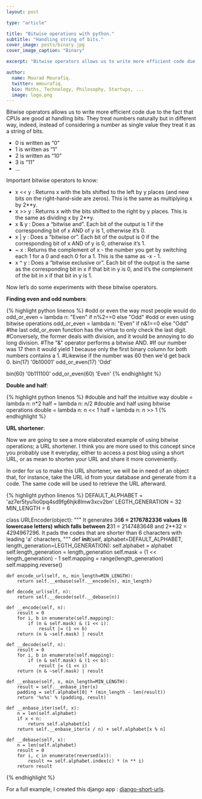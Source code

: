 ```yaml
---
layout: post

type: "article"

title: "Bitwise operations with python."
subtitle: "Handling string of bits."
cover_image: posts/binary.jpg
cover_image_caption: "Binary"

excerpt: "Bitwise operators allows us to write more efficient code due to the fact that CPUs are good at handling bits."

author:
  name: Mourad Mourafiq.
  twitter: mmourafiq.
  bio: Maths, Technology, Philosophy, Startups, ...
  image: logo.png
---
```


Bitwise operators allows us to write more efficient code due to the fact that CPUs are good at handling bits. They treat numbers naturally but in different way, indeed, instead of considering a number as single value they treat it as a string of bits.

 * 0 is written as “0”
 * 1 is written as “1”
 * 2 is written as “10”
 * 3 is “11”
 * …

Important bitwise operators to know:

 * x << y : Returns x with the bits shifted to the left by y places (and new bits on the right-hand-side are zeros). This is the same as multiplying x by 2**y.
 * x >> y : Returns x with the bits shifted to the right by y places. This is the same as dividing x by 2**y.
 * x & y : Does a “bitwise and”. Each bit of the output is 1 if the corresponding bit of x AND of y is 1, otherwise it’s 0.
 * x \| y : Does a “bitwise or”. Each bit of the output is 0 if the corresponding bit of x AND of y is 0, otherwise it’s 1.
 * ~ x : Returns the complement of x - the number you get by switching each 1 for a 0 and each 0 for a 1. This is the same as -x - 1.
 * x ^ y : Does a “bitwise exclusive or”. Each bit of the output is the same as the corresponding bit in x if that bit in y is 0, and it’s the complement of the bit in x if that bit in y is 1.

Now let’s do some experiments with these bitwise operators.

**Finding even and odd numbers**:

{% highlight python linenos %}
#odd or even the way most people would do
odd_or_even = lambda n: "Even" if n%2==0 else "Odd"
#odd or even using bitwise operations
odd_or_even = lambda n: "Even" if n&1==0 else "Odd"
#the last odd_or_even function has the virtue to only check the last digit.
#Conversely, the former deals with division, and it would be annoying to do long division.
#The "&" operator performs a bitwise AND.
#If our number was 17 then it would yield 1 because only the first binary column for both numbers contains a 1.
#Likewise if the number was 60 then we'd get back 0.
bin(17)
'0b10001'
odd_or_even(17)
'Odd'

bin(60)
'0b111100'
odd_or_even(60)
'Even'
{% endhighlight %}

**Double and half**:

{% highlight python linenos %}
#double and half the intuitive way
double = lambda n: n*2
half = lambda n: n/2
#double and half using bitwise operations
double = lambda n: n << 1
half = lambda n: n >> 1
{% endhighlight %}

**URL shortener**:

Now we are going to see a more elaborated example of using bitwise operations; a URL shortener. I think you are more used to this concept since you probably use it everyday, either to access a post blog using a short URL, or as mean to shorten your URL and share it more conveniently.

In order for us to make this URL shortener, we will be in need of an object that, for instance, take the URL id from your database and generate from it a code. The same code will be used to retrieve the URL afterward.

{% highlight python linenos %}
DEFAULT_ALPHABET = 'az7er5tyu1io0pq4sd9fg6hjk8lmw3xcv2bn'
LEGTH_GENERATION = 32
MIN_LENGTH = 6

class URLEncoder(object):
    """
It generates 36**6 = 2176782336 values (6 lowercase letters) which falls between 2**31 = 2147483648 and 2**32 = 4294967296.
It pads the codes that are shorter than 6 characters with leading 'a' characters,
"""
    def __init__(self, alphabet=DEFAULT_ALPHABET, length_generation=LEGTH_GENERATION):
        self.alphabet = alphabet
        self.length_generation = length_generation
        self.mask = (1 << length_generation) - 1
        self.mapping = range(length_generation)
        self.mapping.reverse()

    def encode_url(self, n, min_length=MIN_LENGTH):
        return self.__enbase(self.__encode(n), min_length)

    def decode_url(self, n):
        return self.__decode(self.__debase(n))

    def __encode(self, n):
        result = 0
        for i, b in enumerate(self.mapping):
            if (n & self.mask) & (1 << i):
                result |= (1 << b)
        return (n & ~self.mask) | result

    def __decode(self, n):
        result = 0
        for i, b in enumerate(self.mapping):
            if (n & self.mask) & (1 << b):
                result |= (1 << i)
        return (n & ~self.mask) | result

    def __enbase(self, x, min_length=MIN_LENGTH):
        result = self.__enbase_iter(x)
        padding = self.alphabet[0] * (min_length - len(result))
        return '%s%s' % (padding, result)

    def __enbase_iter(self, x):
        n = len(self.alphabet)
        if x < n:
            return self.alphabet[x]
        return self.__enbase_iter(x / n) + self.alphabet[x % n]

    def __debase(self, x):
        n = len(self.alphabet)
        result = 0
        for i, c in enumerate(reversed(x)):
            result += self.alphabet.index(c) * (n ** i)
        return result
{% endhighlight %}

For a full example, I created this django app : [django-short-urls](https://github.com/mouradmourafiq/django-short-urls).
